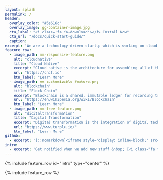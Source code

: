 ```yaml
---
layout: splash
permalink: /
header:
  overlay_color: "#5e616c"
  overlay_image: gg-container-image.jpg
  cta_label: "<i class='fa fa-download'></i> Install Now"
  cta_url: "/docs/quick-start-guide/"
  caption:
excerpt: 'We are a technology-driven startup which is working on cloud native and block chain technology development to accelerate digital transformation. <br /> <small><a href="https://github.com/mmistakes/minimal-mistakes/releases/tag/3.4.8">Latest release v0.5.1</a></small><br /><br /> '
feature_row:
  - image_path: mm-responsive-feature.png 
    alt: "cloudnative"
    title: "Cloud Native"
    excerpt: "Cloud native is the architecture for assembling all of the cloud-based components in a way that is optimized for the cloud environment."
    url: "https://cncf.io"
    btn_label: "Learn More"
  - image_path: mm-customizable-feature.png
    alt: "blockchain"
    title: "Block Chain"
    excerpt: "Blockchain is a shared, immutable ledger for recording transactions, tracking assets and building trust."
    url: "https://en.wikipedia.org/wiki/Blockchain"
    btn_label: "Learn More"
  - image_path: mm-free-feature.png
    alt: "digitaltransformation"
    title: "Digital Transformation"
    excerpt: "Digital transformation is the integration of digital technology into all areas of a business, fundamentally changing how you operate and deliver value to customers."
    url: "https://www.turple.io/"
    btn_label: "Learn More"
github:
  - excerpt: '{::nomarkdown}<iframe style="display: inline-block;" src="https://ghbtns.com/github-btn.html?user=mmistakes&repo=minimal-mistakes&type=star&count=true&size=large" frameborder="0" scrolling="0" width="160px" height="30px"></iframe> <iframe style="display: inline-block;" src="https://ghbtns.com/github-btn.html?user=mmistakes&repo=minimal-mistakes&type=fork&count=true&size=large" frameborder="0" scrolling="0" width="158px" height="30px"></iframe>{:/nomarkdown}'
intro:
  - excerpt: 'Get notified when we add new stuff &nbsp; [<i class="fa fa-twitter"></i> @cloudndigital](https://twitter.com/cloudndigital){: .btn .btn--twitter}'
---
```


{% include feature_row id="intro" type="center" %}

{% include feature_row %}
